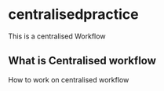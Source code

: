 # centralisedpractice
This is a centralised Workflow

## What is Centralised workflow
How to work on centralised workflow
